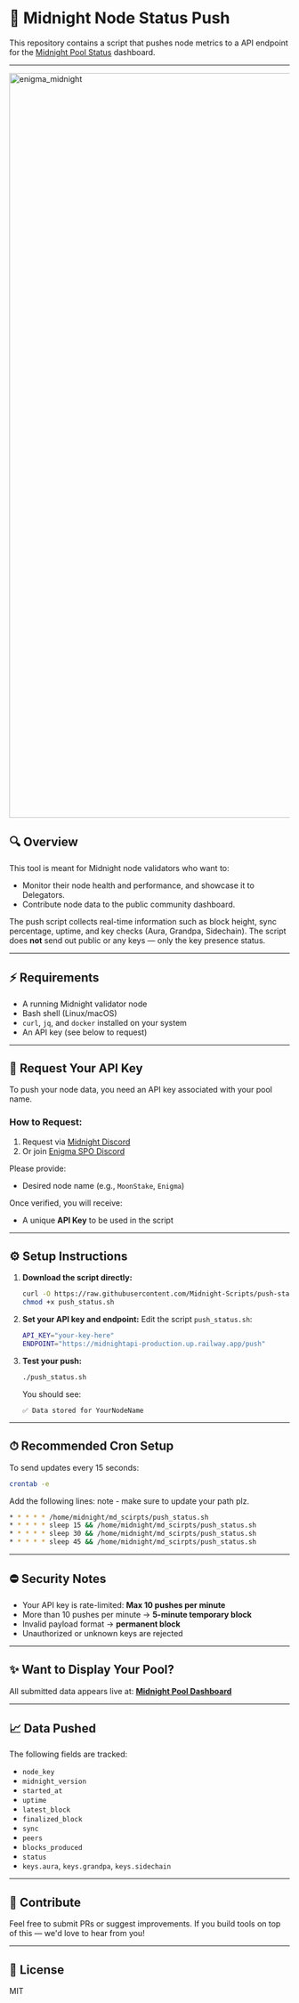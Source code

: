# 📅 Midnight Node Status Push

This repository contains a script that  pushes node metrics to a API endpoint for the [Midnight Pool Status](https://midnight.poolinfo.me/) dashboard.

---

<img width="1339" alt="enigma_midnight" src="https://github.com/user-attachments/assets/4fafb924-39fc-4430-a4a6-c79dea276822" />


## 🔍 Overview
This tool is meant for Midnight node validators who want to:
- Monitor their node health and performance, and showcase it to Delegators.
- Contribute node data to the public community dashboard.

The push script collects real-time information such as block height, sync percentage, uptime, and key checks (Aura, Grandpa, Sidechain). The script does **not** send out public or any keys — only the key presence status.

---

## ⚡ Requirements
- A running Midnight validator node
- Bash shell (Linux/macOS)
- `curl`, `jq`, and `docker` installed on your system
- An API key (see below to request)

---

## 🔐 Request Your API Key
To push your node data, you need an API key associated with your pool name.

### How to Request:
1. Request via [Midnight Discord](https://discord.gg/tqCMDNuC)
2. Or join [Enigma SPO Discord](https://discord.gg/bHMPsP7U)

Please provide:
- Desired node name (e.g., `MoonStake`, `Enigma`)

Once verified, you will receive:
- A unique **API Key** to be used in the script

---

## ⚙️ Setup Instructions

1. **Download the script directly:**
   ```bash
   curl -O https://raw.githubusercontent.com/Midnight-Scripts/push-status/main/push_status.sh
   chmod +x push_status.sh
   ```

2. **Set your API key and endpoint:**
   Edit the script `push_status.sh`:
   ```bash
   API_KEY="your-key-here"
   ENDPOINT="https://midnightapi-production.up.railway.app/push"
   ```

3. **Test your push:**
   ```bash
   ./push_status.sh
   ```
   You should see:
   ```
   ✅ Data stored for YourNodeName
   ```

---

## ⏱ Recommended Cron Setup
To send updates every 15 seconds:

```bash
crontab -e
```
Add the following lines:
note - make sure to update your path plz.
```bash
* * * * * /home/midnight/md_scirpts/push_status.sh
* * * * * sleep 15 && /home/midnight/md_scirpts/push_status.sh
* * * * * sleep 30 && /home/midnight/md_scirpts/push_status.sh
* * * * * sleep 45 && /home/midnight/md_scirpts/push_status.sh
```

---

## ⛔ Security Notes
- Your API key is rate-limited: **Max 10 pushes per minute**
- More than 10 pushes per minute → **5-minute temporary block**
- Invalid payload format → **permanent block**
- Unauthorized or unknown keys are rejected

---

## ✨ Want to Display Your Pool?
All submitted data appears live at:
**[Midnight Pool Dashboard](https://midnight.poolinfo.me/)**

---

## 📈 Data Pushed
The following fields are tracked:
- `node_key`
- `midnight_version`
- `started_at`
- `uptime`
- `latest_block`
- `finalized_block`
- `sync`
- `peers`
- `blocks_produced`
- `status`
- `keys.aura`, `keys.grandpa`, `keys.sidechain`

---

## 🚀 Contribute
Feel free to submit PRs or suggest improvements.
If you build tools on top of this — we'd love to hear from you!

---

## 📁 License
MIT
